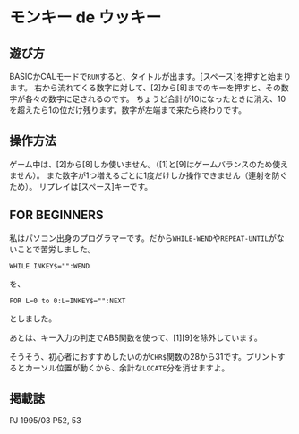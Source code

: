# モンキー de ウッキー

## 遊び方

BASICかCALモードで```RUN```すると、タイトルが出ます。[スペース]を押すと始まります。
右から流れてくる数字に対して、[2]から[8]までのキーを押すと、その数字が各々の数字に足されるのです。
ちょうど合計が10になったときに消え、10を超えたら1の位だけ残ります。数字が左端まで来たら終わりです。

## 操作方法

ゲーム中は、[2]から[8]しか使いません。（[1]と[9]はゲームバランスのため使えません）。
また数字が1つ増えるごとに1度だけしか操作できません（連射を防ぐため）。
リプレイは[スペース]キーです。

## FOR BEGINNERS

私はパソコン出身のプログラマーです。だから```WHILE-WEND```や```REPEAT-UNTIL```がないことで苦労しました。

```
WHILE INKEY$="":WEND
```

を、

```
FOR L=0 to 0:L=INKEY$="":NEXT
```

としました。

あとは、キー入力の判定でABS関数を使って、[1][9]を除外しています。

そうそう、初心者におすすめしたいのが```CHR$```関数の28から31です。プリントするとカーソル位置が動くから、余計な```LOCATE```分を消せますよ。

## 掲載誌

PJ 1995/03 P52, 53
